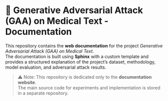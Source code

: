 # 📖 Generative Adversarial Attack (GAA) on Medical Text - Documentation

This repository contains the **web documentation** for the project _Generative Adversarial Attack (GAA) on Medical Text_.  
The documentation is built using **Sphinx** with a custom template and provides a structured explanation of the project’s dataset, methodology, model evaluation, and adversarial attack results.

> ⚠️ Note: This repository is dedicated only to the **documentation website**.  
> The main source code for experiments and implementation is stored in a separate repository.
